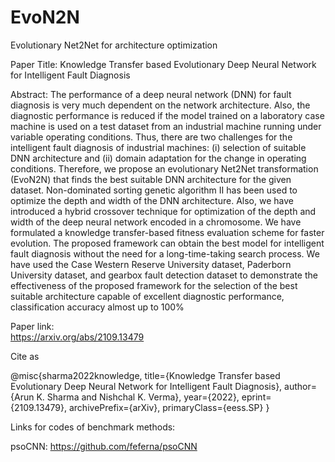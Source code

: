 # EvoN2N
Evolutionary Net2Net for architecture optimization

Paper Title: Knowledge Transfer based Evolutionary Deep Neural Network for Intelligent Fault Diagnosis

Abstract: The performance of a deep neural network (DNN) for fault diagnosis is very much dependent on the network architecture. Also, the diagnostic performance is reduced if the model trained on a laboratory case machine is used on a test dataset from an industrial machine running under variable operating conditions. Thus, there are two challenges for the intelligent fault diagnosis of industrial machines: (i) selection of suitable DNN architecture and (ii) domain adaptation for the change in operating conditions. Therefore, we propose an evolutionary Net2Net transformation (EvoN2N) that finds the best suitable DNN architecture for the given dataset. Non-dominated sorting genetic algorithm II has been used to optimize the depth and width of the DNN architecture. Also, we have introduced a hybrid crossover technique for optimization of the depth and width of the deep neural network encoded in a chromosome. We have formulated a knowledge transfer-based fitness evaluation scheme for faster evolution. The proposed framework can obtain the best model for intelligent fault diagnosis without the need for a long-time-taking search process. We have used the Case Western Reserve University dataset, Paderborn University dataset, and gearbox fault detection dataset to demonstrate the effectiveness of the proposed framework for the selection of the best suitable architecture capable of excellent diagnostic performance, classification accuracy almost up to 100%

Paper link:  
https://arxiv.org/abs/2109.13479

Cite as


@misc{sharma2022knowledge,
      title={Knowledge Transfer based Evolutionary Deep Neural Network for Intelligent Fault Diagnosis}, 
      author={Arun K. Sharma and Nishchal K. Verma},
      year={2022},
      eprint={2109.13479},
      archivePrefix={arXiv},
      primaryClass={eess.SP}
}

Links for codes of benchmark methods:

psoCNN: https://github.com/feferna/psoCNN
